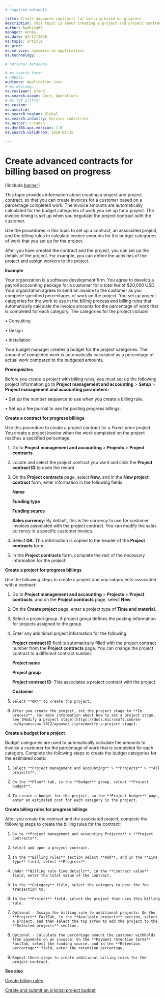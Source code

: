 ```yaml
---
# required metadata

title: Create advanced contracts for billing based on progress
description: This topic is about creating a project and project contract, to create invoices based on percentage of work completed.
author: RadhikaRS
manager: AnnBe
ms.date: 03/17/2020
ms.topic: article
ms.prod: 
ms.service: dynamics-ax-applications
ms.technology: 

# optional metadata

# ms.search.form: 
# ROBOTS: 
audience: Application User
# ms.devlang: 
ms.reviewer: kfend
ms.search.scope: Core, Operations
# ms.tgt_pltfrm: 
ms.custom: 
ms.assetid: 
ms.search.region: Global
ms.search.industry: Service industries
ms.author: v-radsh
ms.dyn365.ops.version: 7.0
ms.search.validFrom: 2019-01-15

---
```


# Create advanced contracts for billing based on progress
[!include [banner](../includes/banner.md)]

This topic provides information about creating a project and project contract, so that you can create invoices for a customer based on a percentage completed work. The invoice amounts are automatically calculated for the budget categories of work you set up for a project. The invoice timing is set up when you negotiate the project contract with the customer.

Use the procedures in this topic to set up a contract, an associated project, and the billing rules to calculate invoice amounts for the budget categories of work that you set up for the project.

After you have created the contract and the project, you can set up the details of the project. For example, you can define the activities of the project and assign workers to the project.

**Example**

Your organization is a software development firm. You agree to develop a payroll accounting package for a customer for a total fee of $20,000 USD. Your organization agrees to send an invoice to the customer as you complete specified percentages of work on the project. You set up project categories for the work to use in the billing process and billing rules that automatically calculate the invoice amounts for the percentage of work that is completed for each category. The categories for the project include:

•       Consulting

•       Design

•       Installation

Your budget manager creates a budget for the project categories. The amount of completed work is automatically calculated as a percentage of actual work compared to the budgeted amounts.

**Prerequisites**

Before you create a project with billing rules, you must set up the following project information go to **Project management and accounting** > **Setup** > **Project management and accounting parameters:**

•       Set up the number sequence to use when you create a billing rule.

•       Set up a fee journal to use for posting progress billings.

**Create a contract for progress billings**

Use this procedure to create a project contract for a Fixed-price project. You create a project invoice when the work completed on the project reaches a specified percentage.

1.   Go to **Project management and accounting** > **Projects** > **Project contracts**.

2.   Locate and select the project contract you want and click the **Project contract ID** to open the record.

3.   On the **Project contracts** page, select **New,** and in the **New project contract** form, enter information in the following fields:

       **Name**

       **Funding type**

       **Funding source**

       **Sales currency**: By default, this is the currency to use for customer invoices associated with the project contract. You can modify the sales currency in a specific customer invoice.

4.    Select **OK**. This information is copied to the header of the **Project contracts** form.

5.    In the **Project contracts** form, complete the rest of the necessary information for the project.

**Create a project for progress billings**

Use the following steps to create a project and any subprojects associated with a contract:

1.    Go to **Project management and accounting** > **Projects** > **Project contracts**, and on the **Project contracts** page, select **New**.

2.    On the **Create project** page, enter a project type of **Time and material**.

3.    Select a project group. A project group defines the posting information for projects assigned to the group.

4.    Enter any additional project information for the following:

      **Project contract ID** field is automatically filled with the project contract number from the **Project contracts** page. You can change the project contract to a different contract number.

      **Project name**

      **Project group**

      **Project contract ID**: This associates a project contract with the project.

      **Customer**

5.     Select **OK** to create the project.

6.     After you create the project, set the project stage to **In process**. For more information about how to set a project stage, see [Modify a project stage](https://docs.microsoft.com/en-us/dynamicsax-2012/appuser-itpro/modify-a-project-stage).

**Create a budget for a project**

Budget categories are used to automatically calculate the amounts to invoice a customer for the percentage of work that is completed for each category. Complete the following steps to create the budget categories for the estimated costs:

1.     Select **Project management and accounting** > **Projects** > **All projects**.

2.     On the **Plan** tab, in the **Budget** group, select **Project budget**.

3.     To create a budget for the project, on the **Project budget** page, enter an estimated cost for each category in the project.

**Create billing rules for progress billings**

After you create the contract and the associated project, complete the following steps to create the billing rules for the contract:

1.     Go to **Project management and accounting Projects** > **Project contracts**.

2.     Select and open a project contract.

3.     In the **Billing rules** section select **Add**, and in the **Line type** field, select **Progress**.

4.     Under **Billing rule line details**, in the **Contract value** field, enter the total value of the contract.

5.     In the **Category** field, select the category to post the fee transaction to.

6.     In the **Project** field, select the project that uses this billing rule.

7.     Optional - Assign the billing rule to additional projects: On the **Project** FastTab, in the **Available projects** section, select a project, and then select the top arrow to add the project to the **Selected projects** section.

8.     Optional - Calculate the percentage amount the customer withholds from payments on an invoice: On the **Payment retention terms** FastTab, select the funding source, and in the **Retention percentage** field, enter the retention percentage.

9.     Repeat these steps to create additional billing rules for the project contract.

**See also**

[Create billing rules](https://docs.microsoft.com/en-us/dynamicsax-2012/appuser-itpro/create-billing-rules)

[Create and submit an original project budget](https://docs.microsoft.com/en-us/dynamicsax-2012/appuser-itpro/create-and-submit-an-original-project-budget)

 
